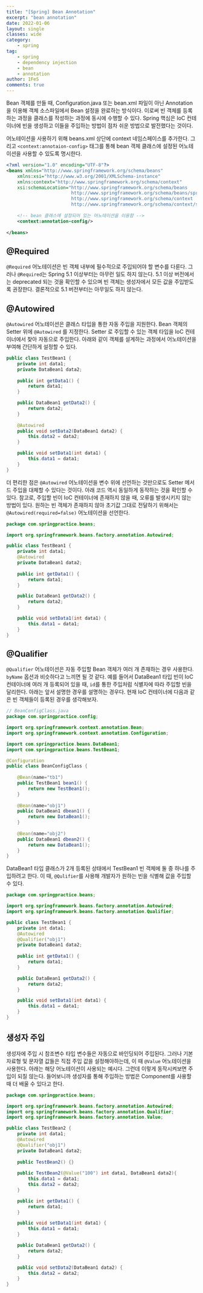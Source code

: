 ```yaml
---
title: "[Spring] Bean Annotation"
excerpt: "bean annotation"
date: 2022-01-06
layout: single
classes: wide
category:
    - spring
tag:
    - spring
    - dependency injection
    - bean
    - annotation
author: 1FeS
comments: true
---
```


Bean 객체를 만들 때, Configuration.java 또는 bean.xml 파일이 아닌 Annotation을 이용해 객체 소스파일에서 Bean 설정을 완료하는 방식이다. 이로써 빈 객체를 등록하는 과정을 클래스를 작성하는 과정에 동시에 수행할 수 있다. Spring 핵심은 IoC 컨테이너에 빈을 생성하고 이들을 주입하는 방법이 점차 쉬운 방법으로 발전했다는 것이다.

어노테이션을 사용하기 위해 beans.xml 상단에 context 네임스페이스를 추가한다. 그리고 `<context:annotaion-config>` 태그를 통해 bean 객체 클래스에 설정된 어노테이션을 사용할 수 있도록 명시한다.

```xml
<?xml version="1.0" encoding="UTF-8"?>
<beans xmlns="http://www.springframework.org/schema/beans"
	xmlns:xsi="http://www.w3.org/2001/XMLSchema-instance"
	xmlns:context="http://www.springframework.org/schema/context"
	xsi:schemaLocation="http://www.springframework.org/schema/beans
						http://www.springframework.org/schema/beans/spring-beans.xsd
						http://www.springframework.org/schema/context
						http://www.springframework.org/schema/context/spring-context.xsd">
						
	<!-- bean 클래스에 설정되어 있는 어노테이션을 이용함 -->
	<context:annotation-config/>
	
</beans>
```

## @Required

`@Required` 어노테이션은 빈 객체 내부에 필수적으로 주입되어야 할 변수를 다룬다. 그러나 `@Required`는 Spring 5.1 이상부터는 아무런 일도 하지 않는다. 5.1 이상 버전에서는 deprecated 되는 것을 확인할 수 있으며 빈 객체는 생성자에서 모든 값을 주입받도록 권장한다. 결론적으로 5.1 버전부터는 아무일도 하지 않는다.

## @Autowired

`@Autowired` 어노테이션은 클래스 타입을 통한 자동 주입을 지원한다. Bean 객체의 Setter 위에 `@Autowired` 를 지정한다. Setter 로 주입할 수 있는 객체 타입을 IoC 컨테이너에서 찾아 자동으로 주입한다. 아래와 같이 객체를 설계하는 과정에서 어노테이션을 부여해 간단하게 설정할 수 있다.

```java
public class TestBean1 {
	private int data1;
	private DataBean1 data2;
	
	public int getData1() {
		return data1;
	}

	public DataBean1 getData2() {
		return data2;
	}
	
	@Autowired
	public void setData2(DataBean1 data2) {
		this.data2 = data2;
	}

	public void setData1(int data1) {
		this.data1 = data1;
	}
}
```

더 편리한 점은 `@Autowired` 어노테이션을 변수 위에 선언하는 것만으로도 Setter 메서드 주입을 대체할 수 있다는 것이다. 아래 코드 역시 동일하게 동작하는 것을 확인할 수 있다. 참고로, 주입할 빈이 IoC 컨테이너에 존재하지 않을 때, 오류를 발생시키지 않는 방법이 있다. 원하는 빈 객체가 존재하지 않아 초기값 그대로 전달하기 위해서는 `@Autowired(required=false)` 어노테이션을 선언한다.

```java
package com.springpractice.beans;

import org.springframework.beans.factory.annotation.Autowired;

public class TestBean1 {
	private int data1;
	@Autowired
	private DataBean1 data2;
	
	public int getData1() {
		return data1;
	}

	public DataBean1 getData2() {
		return data2;
	}

	public void setData1(int data1) {
		this.data1 = data1;
	}
}
```

## @Qualifier

`@Qualifier` 어노테이션은 자동 주입할 Bean 객체가 여러 개 존재하는 경우 사용한다. `byName` 옵션과 비슷하다고 느끼면 될 것 같다. 예를 들어서 DataBean1 타입 빈이 IoC 컨테이너에 여러 개 등록되어 있을 때, `id`를 통한 주입처럼 식별자에 따라 주입할 빈을 달리한다. 아래는 앞서 설명한 경우를 설명하는 경우다. 현재 IoC 컨테이너에 다음과 같은 빈 객체들이 등록된 경우를 생각해보자.

```java
// BeanConfigClass.java
package com.springpractice.config;

import org.springframework.context.annotation.Bean;
import org.springframework.context.annotation.Configuration;

import com.springpractice.beans.DataBean1;
import com.springpractice.beans.TestBean1;

@Configuration
public class BeanConfigClass {
	
	@Bean(name="tb1")
	public TestBean1 bean1() {
		return new TestBean1();
	}
	
	@Bean(name="obj1")
	public DataBean1 dbean1() {
		return new DataBean1();
	}
	
	@Bean(name="obj2")
	public DataBean1 dbean2() {
		return new DataBean1();
	}
}
```

DataBean1 타입 클래스가 2개 등록된 상태에서 TestBean1 빈 객체에 둘 중 하나를 주입하려고 한다. 이 때, `@Qulifier`를 사용해 개발자가 원하는 빈을 식별해 값을 주입할 수 있다.

```java
package com.springpractice.beans;

import org.springframework.beans.factory.annotation.Autowired;
import org.springframework.beans.factory.annotation.Qualifier;

public class TestBean1 {
	private int data1;
	@Autowired
	@Qualifier("obj1")
	private DataBean1 data2;
	
	public int getData1() {
		return data1;
	}

	public DataBean1 getData2() {
		return data2;
	}

	public void setData1(int data1) {
		this.data1 = data1;
	}
}
```

## 생성자 주입

생성자에 주입 시 참조변수 타입 변수들은 자동으로 바인딩되어 주입된다. 그러나 기본 자료형 및 문자열 값들은 직접 주입 값을 설정해야하는데, 이 때 `@Value` 어노테이션을 사용한다. 아래는 해당 어노테이션이 사용되는 예시다. 그런데 이렇게 동작시켜보면 주입이 되질 않는다. 들어보니까 생성자를 통해 주입하는 방법은 Component를 사용할 때 더 배울 수 있다고 한다.

```java
package com.springpractice.beans;

import org.springframework.beans.factory.annotation.Autowired;
import org.springframework.beans.factory.annotation.Qualifier;
import org.springframework.beans.factory.annotation.Value;

public class TestBean2 {
	private int data1;
	@Autowired
	@Qualifier("obj1")
	private DataBean1 data2;
	
	public TestBean2() {}
	
	public TestBean2(@Value("100") int data1, DataBean1 data2){
		this.data1 = data1;
		this.data2 = data2;
	}

	public int getData1() {
		return data1;
	}

	public void setData1(int data1) {
		this.data1 = data1;
	}

	public DataBean1 getData2() {
		return data2;
	}

	public void setData2(DataBean1 data2) {
		this.data2 = data2;
	}	
}
```